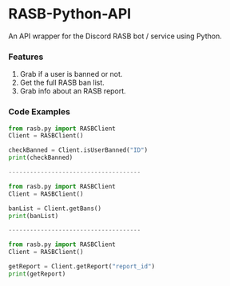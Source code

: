# RASB-Python-API
An API wrapper for the Discord RASB bot / service using Python.

### Features
1. Grab if a user is banned or not.
2. Get the full RASB ban list.
3. Grab info about an RASB report.

### Code Examples

```python
from rasb.py import RASBClient
Client = RASBClient()

checkBanned = Client.isUserBanned("ID")
print(checkBanned)

-------------------------------------

from rasb.py import RASBClient
Client = RASBClient()

banList = Client.getBans()
print(banList)

-------------------------------------

from rasb.py import RASBClient
Client = RASBClient()

getReport = Client.getReport("report_id")
print(getReport)
```